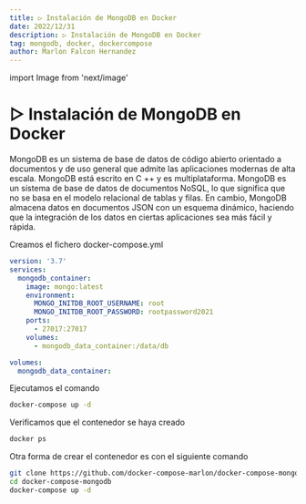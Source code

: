 ```yaml
---
title: ▷ Instalación de MongoDB en Docker
date: 2022/12/31
description: ▷ Instalación de MongoDB en Docker
tag: mongodb, docker, dockercompose
author: Marlon Falcon Hernandez
---
```

import Image from 'next/image'

# ▷ Instalación de MongoDB en Docker
MongoDB es un sistema de base de datos de código abierto orientado a documentos y de uso general que admite las aplicaciones modernas de alta escala. MongoDB está escrito en C ++ y es multiplataforma. MongoDB es un sistema de base de datos de documentos NoSQL, lo que significa que no se basa en el modelo relacional de tablas y filas. En cambio, MongoDB almacena datos en documentos JSON con un esquema dinámico, haciendo que la integración de los datos en ciertas aplicaciones sea más fácil y rápida.

Creamos el fichero docker-compose.yml
```yaml
version: '3.7'
services:
  mongodb_container:
    image: mongo:latest
    environment:
      MONGO_INITDB_ROOT_USERNAME: root
      MONGO_INITDB_ROOT_PASSWORD: rootpassword2021
    ports:
      - 27017:27017
    volumes:
      - mongodb_data_container:/data/db

volumes:
  mongodb_data_container:
```

Ejecutamos el comando
```bash
docker-compose up -d
```

Verificamos que el contenedor se haya creado
```bash
docker ps
```

Otra forma de crear el contenedor es con el siguiente comando
```bash
git clone https://github.com/docker-compose-marlon/docker-compose-mongodb
cd docker-compose-mongodb
docker-compose up -d
```